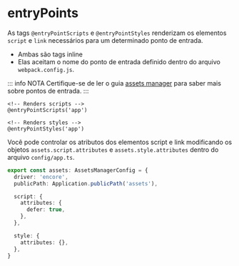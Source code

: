 # entryPoints

As tags `@entryPointScripts` e `@entryPointStyles` renderizam os elementos `script` e `link` necessários para um determinado ponto de entrada.

- Ambas são tags inline
- Elas aceitam o nome do ponto de entrada definido dentro do arquivo `webpack.config.js`.

::: info NOTA
Certifique-se de ler o guia [assets manager](../../../guides/http/assets-manager.md) para saber mais sobre pontos de entrada.
:::

```edge
<!-- Renders scripts -->
@entryPointScripts('app')

<!-- Renders styles -->
@entryPointStyles('app')
```

Você pode controlar os atributos dos elementos script e link modificando os objetos `assets.script.attributes` e `assets.style.attributes` dentro do arquivo `config/app.ts`.

```ts {6-8,12}
export const assets: AssetsManagerConfig = {
  driver: 'encore',
  publicPath: Application.publicPath('assets'),

  script: {
    attributes: {
      defer: true,
    },
  },

  style: {
    attributes: {},
  },
}
```
